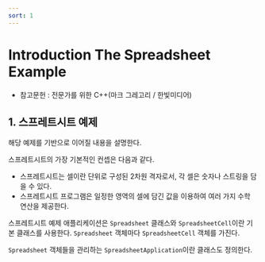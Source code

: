 ```yaml
---
sort: 1
---
```


# Introduction The Spreadsheet Example

* 참고문헌 : 전문가를 위한 C++(마크 그레고리 / 한빛미디어)

## 1. 스프레트시트 예제

해당 예제를 기반으로 이어질 내용을 설명한다.

스프레트시트의 가장 기본적인 컨셉은 다음과 같다.
* 스프레트시트는 셀이란 단위로 구성된 2차원 격자로서, 각 셀은 숫자나 스트링을 담을 수 있다.
* 스프레트시트 프로그램은 일정한 영역의 셀에 담긴 값을 이용하여 여러 가지 수학 연산을 제공한다.

스프레트시트 예제 애플리케이션은 `Spreadsheet` 클래스와 `SpreadsheetCell`이란 기본 클래스를 사용한다. `Spreadsheet` 객체마다 `SpreadsheetCell` 객체를 가진다.

`Spreadsheet` 객체들을 관리하는 `SpreadsheetApplication`이란 클래스도 정의한다.